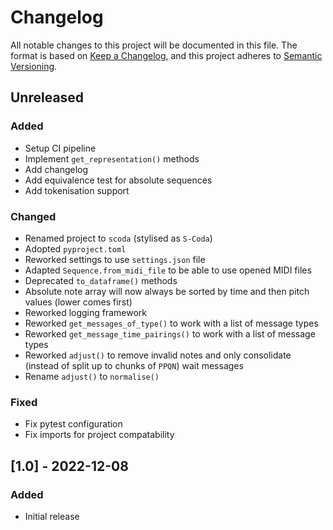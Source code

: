 # Changelog

All notable changes to this project will be documented in this file.
The format is based on [Keep a Changelog](https://keepachangelog.com/en/1.0.0/), and this project adheres
to [Semantic Versioning](https://semver.org/spec/v2.0.0.html).

## Unreleased

### Added

- Setup CI pipeline
- Implement `get_representation()` methods
- Add changelog
- Add equivalence test for absolute sequences
- Add tokenisation support

### Changed

- Renamed project to `scoda` (stylised as `S-Coda`)
- Adopted `pyproject.toml`
- Reworked settings to use `settings.json` file
- Adapted `Sequence.from_midi_file` to be able to use opened MIDI files
- Deprecated `to_dataframe()` methods
- Absolute note array will now always be sorted by time and then pitch values (lower comes first)
- Reworked logging framework
- Reworked `get_messages_of_type()` to work with a list of message types
- Reworked `get_message_time_pairings()` to work with a list of message types
- Reworked `adjust()` to remove invalid notes and only consolidate (instead of split up to chunks of `PPQN`) wait messages
- Rename `adjust()` to `normalise()`

### Fixed

- Fix pytest configuration
- Fix imports for project compatability

## [1.0] - 2022-12-08

### Added

- Initial release


